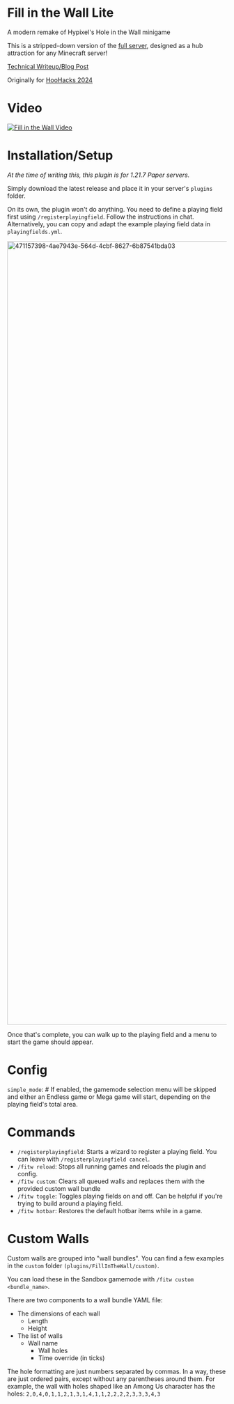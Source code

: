# Fill in the Wall Lite

A modern remake of Hypixel's Hole in the Wall minigame

This is a stripped-down version of the [full server](https://github.com/Arti-Dev/FillInTheWall), designed as a hub attraction for any Minecraft server!

[Technical Writeup/Blog Post](https://arti-dev.github.io/2024/08/08/fillinthewall.html)

Originally for [HooHacks 2024](https://devpost.com/software/hole-in-the-wall-rush)

# Video
[![Fill in the Wall Video](https://img.youtube.com/vi/ARJ5J_cZsdk/0.jpg)](https://www.youtube.com/watch?v=ARJ5J_cZsdk)

# Installation/Setup

*At the time of writing this, this plugin is for 1.21.7 Paper servers.*

Simply download the latest release and place it in your server's `plugins` folder.

On its own, the plugin won't do anything. You need to define a playing field first using `/registerplayingfield`.
Follow the instructions in chat. Alternatively, you can copy and adapt the example playing field data in `playingfields.yml`.

<img width="2880" height="1800" alt="471157398-4ae7943e-564d-4cbf-8627-6b87541bda03" src="https://github.com/user-attachments/assets/bb657229-88ff-44ec-a59b-29df1473639e" />

Once that's complete, you can walk up to the playing field and a menu to start the game should appear.


# Config

`simple_mode`: # If enabled, the gamemode selection menu will be skipped and either an Endless game or Mega game
will start, depending on the playing field's total area.

# Commands

- `/registerplayingfield`: Starts a wizard to register a playing field. You can leave with `/registerplayingfield cancel`.
- `/fitw reload`: Stops all running games and reloads the plugin and config.
- `/fitw custom`: Clears all queued walls and replaces them with the provided custom wall bundle
- `/fitw toggle`: Toggles playing fields on and off. Can be helpful if you're trying to build around a playing field.
- `/fitw hotbar`: Restores the default hotbar items while in a game.

# Custom Walls

Custom walls are grouped into "wall bundles". You can find a few examples in the `custom` folder `(plugins/FillInTheWall/custom)`.

You can load these in the Sandbox gamemode with `/fitw custom <bundle_name>`.

There are two components to a wall bundle YAML file:
- The dimensions of each wall
  - Length
  - Height
- The list of walls
  - Wall name
    - Wall holes
    - Time override (in ticks)

The hole formatting are just numbers separated by commas. In a way, these are just ordered pairs, except without any parentheses around them.
For example, the wall with holes shaped like an Among Us character has the holes: `2,0,4,0,1,1,2,1,3,1,4,1,1,2,2,2,2,3,3,3,4,3`
